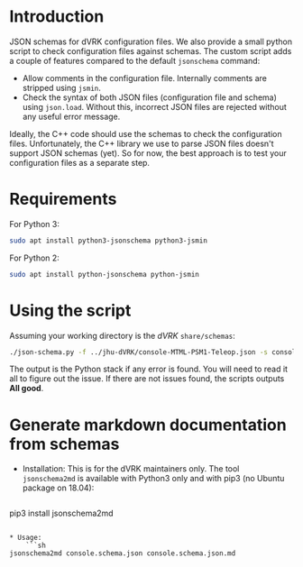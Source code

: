 # Introduction

JSON schemas for dVRK configuration files.  We also provide a small python script to check configuration files against schemas.  The custom script adds a couple of features compared to the default `jsonschema` command:
  * Allow comments in the configuration file.  Internally comments are stripped using `jsmin`.
  * Check the syntax of both JSON files (configuration file and schema) using `json.load`.  Without this, incorrect JSON files are rejected without any useful error message.

Ideally, the C++ code should use the schemas to check the configuration files.  Unfortunately, the C++ library we use to parse JSON files doesn't support JSON schemas (yet).  So for now, the best approach is to test your configuration files as a separate step.

# Requirements

For Python 3:
```sh
sudo apt install python3-jsonschema python3-jsmin
```

For Python 2:
```sh
sudo apt install python-jsonschema python-jsmin
```

# Using the script

Assuming your working directory is the *dVRK* `share/schemas`:
```sh
./json-schema.py -f ../jhu-dVRK/console-MTML-PSM1-Teleop.json -s console.schema.json
```

The output is the Python stack if any error is found.  You will need to read it all to figure out the issue.  If there are not issues found, the scripts outputs **All good**.

# Generate markdown documentation from schemas

* Installation: This is for the dVRK maintainers only.  The tool `jsonschema2md` is available with Python3 only and with pip3 (no Ubuntu package on 18.04):
    ```sh
pip3 install jsonschema2md
```

* Usage:
    ```sh
jsonschema2md console.schema.json console.schema.json.md
```
